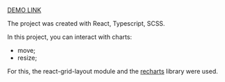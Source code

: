 [DEMO LINK](https://wfurs0w.github.io/react_dashboard/)

The project was created with React, Typescript, SCSS.

In this project, you can interact with charts:
- move;
- resize;

For this, the react-grid-layout module and the [recharts](https://recharts.org/en-US/) library were used.
